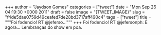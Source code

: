 
+++
author = "Jaydson Gomes"
categories = ["tweet"]
date = "Mon Sep 26 04:19:30 +0000 2011"
draft = false
image = "{TWEET_IMAGE}"
slug = "f4de5dae0759d49ceafed7de28bd3717aff490c4"
tags = ["tweet"]
title = """Foi fodencio! RT @jeferso..."""
+++
Foi fodencio! RT @jefersonph: É agora... Lembranças do show em poa.
